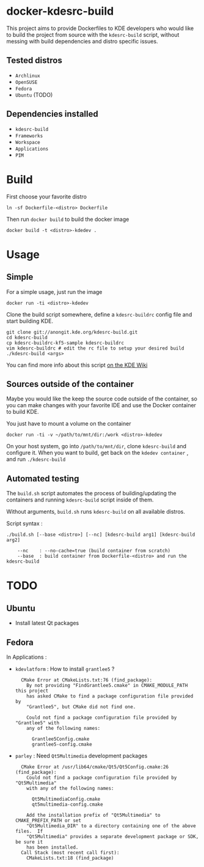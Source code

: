 docker-kdesrc-build
===================
This project aims to provide Dockerfiles to KDE developers 
who would like to build the project from source with the `kdesrc-build` script, 
without messing with build dependencies and distro specific issues.

Tested distros
-----------------

* `Archlinux`
* `OpenSUSE`
* `Fedora`
* `Ubuntu` (TODO)

Dependencies installed
----------------------

* `kdesrc-build`
* `Frameworks`
* `Workspace`
* `Applications`
* `PIM`

Build
=====

First choose your favorite distro

    ln -sf Dockerfile-<distro> Dockerfile

Then run `docker build` to build the docker image

    docker build -t <distro>-kdedev .

Usage
=====

Simple
------
For a simple usage, just run the image

    docker run -ti <distro>-kdedev

Clone the build script somewhere, define a
`kdesrc-buildrc` config file and start building KDE.

    git clone git://anongit.kde.org/kdesrc-build.git
    cd kdesrc-build
    cp kdesrc-buildrc-kf5-sample kdesrc-buildrc
    vim kdesrc-buildrc # edit the rc file to setup your desired build
    ./kdesrc-build <args>

You can find more info about this script [on the KDE Wiki](https://techbase.kde.org/Getting_Started/Build/kdesrc-build)

Sources outside of the container
--------------------------------

Maybe you would like the keep the source code outside of the container,
so you can make changes with your favorite IDE and use the Docker container
to build KDE.

You just have to mount a volume on the container

    docker run -ti -v ~/path/to/mnt/dir:/work <distro>-kdedev

On your host system, go into `/path/to/mnt/dir`, clone `kdesrc-build` and configure it.
When you want to build, get back on the `kdedev container` , and run `./kdesrc-build`

Automated testing
-----------------

The `build.sh` script automates the process of building/updating the containers
and running `kdesrc-build` script inside of them.

Without arguments, `build.sh` runs `kdesrc-build` on all available distros.

Script syntax :

    ./build.sh [--base <distro>] [--nc] [kdesrc-build arg1] [kdesrc-build arg2]

        --nc    : --no-cache=true (build container from scratch)
        --base  : build container from Dockerfile-<distro> and run the kdesrc-build

TODO
====

Ubuntu
------

- Install latest Qt packages

Fedora
------

In Applications :

- `kdevlatform` : How to install `grantlee5` ?

        CMake Error at CMakeLists.txt:76 (find_package):
          By not providing "FindGrantlee5.cmake" in CMAKE_MODULE_PATH this project
          has asked CMake to find a package configuration file provided by
          "Grantlee5", but CMake did not find one.

          Could not find a package configuration file provided by "Grantlee5" with
          any of the following names:

            Grantlee5Config.cmake
            grantlee5-config.cmake

- `parley` : Need `Qt5Multimedia` development packages

        CMake Error at /usr/lib64/cmake/Qt5/Qt5Config.cmake:26 (find_package):
          Could not find a package configuration file provided by "Qt5Multimedia"
          with any of the following names:

            Qt5MultimediaConfig.cmake
            qt5multimedia-config.cmake

          Add the installation prefix of "Qt5Multimedia" to CMAKE_PREFIX_PATH or set
          "Qt5Multimedia_DIR" to a directory containing one of the above files.  If
          "Qt5Multimedia" provides a separate development package or SDK, be sure it
          has been installed.
        Call Stack (most recent call first):
          CMakeLists.txt:18 (find_package)

